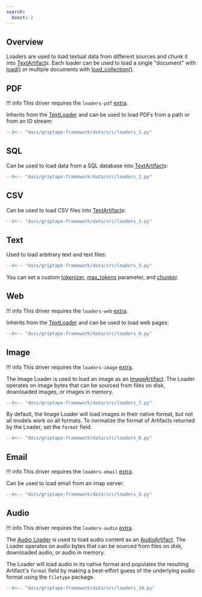 ```yaml
---
search:
  boost: 2 
---
```


## Overview

Loaders are used to load textual data from different sources and chunk it into [TextArtifact](../../reference/griptape/artifacts/text_artifact.md)s.
Each loader can be used to load a single "document" with [load()](../../reference/griptape/loaders/base_loader.md#griptape.loaders.base_loader.BaseLoader.load) or
multiple documents with [load_collection()](../../reference/griptape/loaders/base_loader.md#griptape.loaders.base_loader.BaseLoader.load_collection).

## PDF

!!! info
    This driver requires the `loaders-pdf` [extra](../index.md#extras).

Inherits from the [TextLoader](../../reference/griptape/loaders/text_loader.md) and can be used to load PDFs from a path or from an IO stream:

```python
--8<-- "docs/griptape-framework/data/src/loaders_1.py"
```

## SQL

Can be used to load data from a SQL database into [TextArtifact](../../reference/griptape/artifacts/text_artifact.md)s:

```python
--8<-- "docs/griptape-framework/data/src/loaders_2.py"
```

## CSV

Can be used to load CSV files into [TextArtifact](../../reference/griptape/artifacts/text_artifact.md)s:

```python
--8<-- "docs/griptape-framework/data/src/loaders_3.py"
```

## Text

Used to load arbitrary text and text files:

```python
--8<-- "docs/griptape-framework/data/src/loaders_5.py"
```

You can set a custom [tokenizer](../../reference/griptape/loaders/text_loader.md#griptape.loaders.text_loader.TextLoader.tokenizer), [max_tokens](../../reference/griptape/loaders/text_loader.md#griptape.loaders.text_loader.TextLoader.max_tokens) parameter, and [chunker](../../reference/griptape/loaders/text_loader.md#griptape.loaders.text_loader.TextLoader.chunker).

## Web

!!! info
    This driver requires the `loaders-web` [extra](../index.md#extras).

Inherits from the [TextLoader](../../reference/griptape/loaders/text_loader.md) and can be used to load web pages:

```python
--8<-- "docs/griptape-framework/data/src/loaders_6.py"
```

## Image

!!! info
    This driver requires the `loaders-image` [extra](../index.md#extras).

The Image Loader is used to load an image as an [ImageArtifact](./artifacts.md#image). The Loader operates on image bytes that can be sourced from files on disk, downloaded images, or images in memory.

```python
--8<-- "docs/griptape-framework/data/src/loaders_7.py"
```

By default, the Image Loader will load images in their native format, but not all models work on all formats. To normalize the format of Artifacts returned by the Loader, set the `format` field.

```python
--8<-- "docs/griptape-framework/data/src/loaders_8.py"
```


## Email

!!! info
    This driver requires the `loaders-email` [extra](../index.md#extras).

Can be used to load email from an imap server:

```python
--8<-- "docs/griptape-framework/data/src/loaders_9.py"
```

## Audio

!!! info
    This driver requires the `loaders-audio` [extra](../index.md#extras).

The [Audio Loader](../../reference/griptape/loaders/audio_loader.md) is used to load audio content as an [AudioArtifact](./artifacts.md#audio). The Loader operates on audio bytes that can be sourced from files on disk, downloaded audio, or audio in memory.

The Loader will load audio in its native format and populates the resulting Artifact's `format` field by making a best-effort guess of the underlying audio format using the `filetype` package.

```python
--8<-- "docs/griptape-framework/data/src/loaders_10.py"
```
